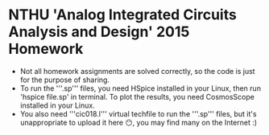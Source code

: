 # NTHU 'Analog Integrated Circuits Analysis and Design' 2015 Homework

* Not all homework assignments are solved correctly, so the code is just for the purpose of sharing. 
* To run the '''.sp''' files, you need HSpice installed in your Linux, then run 'hspice file.sp' in terminal. To plot the results, you need CosmosScope installed in your Linux.
* You also need '''cic018.l''' virtual techfile to run the '''.sp''' files, but it's unappropriate to upload it here :no_mouth:, you may find many on the Internet :)